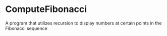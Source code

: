 # ComputeFibonacci
A program that utilizes recursion to display numbers at certain points in the Fibonacci sequence
